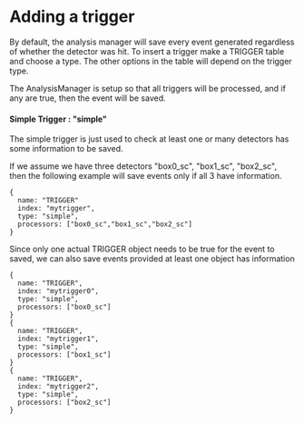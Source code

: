 # Adding a trigger

By default, the analysis manager will save every event generated regardless of whether the detector was hit. To insert a trigger make a TRIGGER table and choose a type. The other options in the table will depend on the trigger type.

The AnalysisManager is setup so that all triggers will be processed, and if any are true, then the event will be saved.


#### Simple Trigger : "simple"

The simple trigger is just used to check at least one or many detectors has some information to be saved.

If we assume we have three detectors "box0_sc", "box1_sc", "box2_sc", then the following example will save events only if all 3 have information.
```
{
  name: "TRIGGER"
  index: "mytrigger",
  type: "simple",
  processors: ["box0_sc","box1_sc","box2_sc"]
}
``` 


Since only one actual TRIGGER object needs to be true for the event to saved, we can also save events provided at least one object has information
```
{
  name: "TRIGGER",
  index: "mytrigger0",
  type: "simple",
  processors: ["box0_sc"]
}
{
  name: "TRIGGER",
  index: "mytrigger1",
  type: "simple",
  processors: ["box1_sc"]
}
{
  name: "TRIGGER",
  index: "mytrigger2",
  type: "simple",
  processors: ["box2_sc"]
}
```